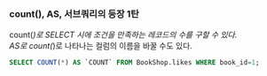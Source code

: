 ### count(), AS, 서브쿼리의 등장 1탄
count(*)로 SELECT 시에 조건을 만족하는 레코드의 수를 구할 수 있다.  
AS로 count(*)로 나타나는 컬럼의 이름을 바꿀 수도 있다.  
```sql
SELECT COUNT(*) AS `COUNT` FROM BookShop.likes WHERE book_id=1;
```
